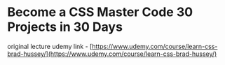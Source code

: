 # Become a CSS Master Code 30 Projects in 30 Days

original lecture udemy link - [https://www.udemy.com/course/learn-css-brad-hussey/](https://www.udemy.com/course/learn-css-brad-hussey/)
